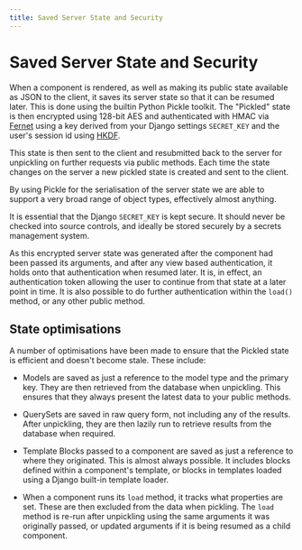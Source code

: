 ```yaml
---
title: Saved Server State and Security
---
```


# Saved Server State and Security

When a component is rendered, as well as making its public state available as JSON to the client, it saves its server state so that it can be resumed later. This is done using the builtin Python Pickle toolkit. The "Pickled" state is then encrypted using 128-bit AES and authenticated with HMAC via [Fernet](https://cryptography.io/en/latest/fernet/) using a key derived from your Django settings `SECRET_KEY` and the user's session id using [HKDF](https://cryptography.io/en/latest/hazmat/primitives/key-derivation-functions/#hkdf).

This state is then sent to the client and resubmitted back to the server for unpickling on further requests via public methods. Each time the state changes on the server a new pickled state is created and sent to the client.

By using Pickle for the serialisation of the server state we are able to support a very broad range of object types, effectively almost anything.

It is essential that the Django `SECRET_KEY` is kept secure. It should never be checked into source controls, and ideally be stored securely by a secrets management system.

As this encrypted server state was generated after the component had been passed its arguments, and after any view based authentication, it holds onto that authentication when resumed later. It is, in effect, an authentication token allowing the user to continue from that state at a later point in time. It is also possible to do further authentication within the `load()` method, or any other public method.

## State optimisations

A number of optimisations have been made to ensure that the Pickled state is efficient and doesn't become stale. These include:

- Models are saved as just a reference to the model type and the primary key. They are then retrieved from the database when unpickling. This ensures that they always present the latest data to your public methods.

- QuerySets are saved in raw query form, not including any of the results. After unpickling, they are then lazily run to retrieve results from the database when required.

- Template Blocks passed to a component are saved as just a reference to where they originated. This is almost always possible. It includes blocks defined within a component's template, or blocks in templates loaded using a Django built-in template loader.

- When a component runs its `load` method, it tracks what properties are set. These are then excluded from the data when pickling. The `load` method is re-run after unpickling using the same arguments it was originally passed, or updated arguments if it is being resumed as a child component.
